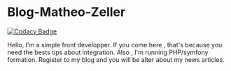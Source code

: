 # Blog-Matheo-Zeller

[![Codacy Badge](https://api.codacy.com/project/badge/Grade/de7e346a62b24081846796711104ad8d)](https://app.codacy.com/manual/LeZellus/Blog-Matheo-Zeller?utm_source=github.com&utm_medium=referral&utm_content=LeZellus/Blog-Matheo-Zeller&utm_campaign=Badge_Grade_Dashboard)

Hello, I'm a simple front developper. If you come here , that's because you need the bests tips about integration. Also , I'm running PHP/symfony formation. Register to my blog and you will be alter about my news articles.

